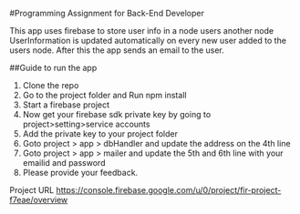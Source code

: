 #Programming Assignment for Back-End Developer


This app uses firebase to store user info in a node users
another node UserInformation is updated automatically on every
new user added to the users node.
After this the app sends an email to the user.

##Guide to run the app

1. Clone the repo
2. Go to the project folder and Run npm install
3. Start a firebase project
4. Now get your firebase sdk private key by going to project>setting>service accounts
5. Add the private key to your project folder
6. Goto project > app > dbHandler and update the address on the 4th line
7. Goto project > app > mailer and update the 5th and 6th line with your emailid and password
8. Please provide your feedback.

Project URL https://console.firebase.google.com/u/0/project/fir-project-f7eae/overview
